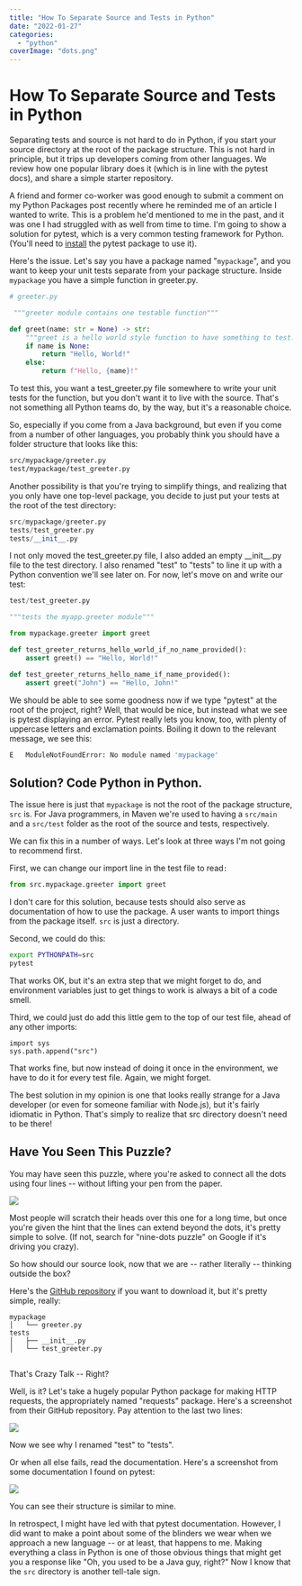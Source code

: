 ```yaml
---
title: "How To Separate Source and Tests in Python"
date: "2022-01-27"
categories: 
  - "python"
coverImage: "dots.png"
---
```

# How To Separate Source and Tests in Python
Separating tests and source is not hard to do in Python, if you start your source directory at the root of the package structure. This is not hard in principle, but it trips up developers coming from other languages. We review how one popular library does it (which is in line with the pytest docs), and share a simple starter repository.

A friend and former co-worker was good enough to submit a comment on my Python Packages post recently where he reminded me of an article I wanted to write. This is a problem he'd mentioned to me in the past, and it was one I had struggled with as well from time to time. I'm going to show a solution for pytest, which is a very common testing framework for Python. (You'll need to [install](https://codesolid.com/what-is-a-python-package/#htoc-how-to-install-python-packages) the pytest package to use it).

Here's the issue. Let's say you have a package named "`mypackage`", and you want to keep your unit tests separate from your package structure. Inside `mypackage` you have a simple function in greeter.py.

```python
# greeter.py

 """greeter module contains one testable function"""

def greet(name: str = None) -> str:
    """greet is a hello world style function to have something to test."""
    if name is None:
        return "Hello, World!"
    else:
        return f"Hello, {name}!"
```

To test this, you want a test\_greeter.py file somewhere to write your unit tests for the function, but you don't want it to live with the source. That's not something all Python teams do, by the way, but it's a reasonable choice.

So, especially if you come from a Java background, but even if you come from a number of other languages, you probably think you should have a folder structure that looks like this:

```bash
src/mypackage/greeter.py
test/mypackage/test_greeter.py
```

Another possibility is that you're trying to simplify things, and realizing that you only have one top-level package, you decide to just put your tests at the root of the test directory:

```python
src/mypackage/greeter.py
tests/test_greeter.py
tests/__init__.py
```

I not only moved the test\_greeter.py file, I also added an empty \_\_init\_\_.py file to the test directory. I also renamed "test" to "tests" to line it up with a Python convention we'll see later on. For now, let's move on and write our test:

```python
test/test_greeter.py

"""tests the myapp.greeter module"""

from mypackage.greeter import greet

def test_greeter_returns_hello_world_if_no_name_provided():
    assert greet() == "Hello, World!"

def test_greeter_returns_hello_name_if_name_provided():
    assert greet("John") == "Hello, John!"
```

We should be able to see some goodness now if we type "pytest" at the root of the project, right? Well, that would be nice, but instead what we see is pytest displaying an error. Pytest really lets you know, too, with plenty of uppercase letters and exclamation points. Boiling it down to the relevant message, we see this:

```bash
E   ModuleNotFoundError: No module named 'mypackage'
```

## Solution? Code Python in Python.

The issue here is just that `mypackage` is not the root of the package structure, `src` is. For Java programmers, in Maven we're used to having a `src/main` and a `src/test` folder as the root of the source and tests, respectively.

We can fix this in a number of ways. Let's look at three ways I'm not going to recommend first.

First, we can change our import line in the test file to read`:`

```python
from src.mypackage.greeter import greet
```

I don't care for this solution, because tests should also serve as documentation of how to use the package. A user wants to import things from the package itself. `src` is just a directory.

Second, we could do this:

```bash
export PYTHONPATH=src
pytest
```

That works OK, but it's an extra step that we might forget to do, and environment variables just to get things to work is always a bit of a code smell.

Third, we could just do add this little gem to the top of our test file, ahead of any other imports:

```
import sys
sys.path.append("src")
```

  
That works fine, but now instead of doing it once in the environment, we have to do it for every test file. Again, we might forget.

The best solution in my opinion is one that looks really strange for a Java developer (or even for someone familiar with Node.js), but it's fairly idiomatic in Python. That's simply to realize that src directory doesn't need to be there!

## Have You Seen This Puzzle?

You may have seen this puzzle, where you're asked to connect all the dots using four lines -- without lifting your pen from the paper.

![](/images/how-to-separate-tests-and-source-for-python-tests/dots.png)

Most people will scratch their heads over this one for a long time, but once you're given the hint that the lines can extend beyond the dots, it's pretty simple to solve. (If not, search for "nine-dots puzzle" on Google if it's driving you crazy).

So how should our source look, now that we are -- rather literally -- thinking outside the box?

Here's the [GitHub repository](https://github.com/CodeSolid/beginning_python_testing) if you want to download it, but it's pretty simple, really:

```
mypackage
│   └── greeter.py
tests
│   ├── __init__.py
│   └── test_greeter.py
```

##   
That's Crazy Talk -- Right?

Well, is it? Let's take a hugely popular Python package for making HTTP requests, the appropriately named "requests" package. Here's a screenshot from their GitHub repository. Pay attention to the last two lines:  

![](/images/how-to-separate-tests-and-source-for-python-tests/image.png)

Now we see why I renamed "test" to "tests".  
  
Or when all else fails, read the documentation. Here's a screenshot from some documentation I found on pytest:

![](/images/how-to-separate-tests-and-source-for-python-tests/image-1.png)

You can see their structure is similar to mine.

In retrospect, I might have led with that pytest documentation. However, I did want to make a point about some of the blinders we wear when we approach a new language -- or at least, that happens to me. Making everything a class in Python is one of those obvious things that might get you a response like "Oh, you used to be a Java guy, right?" Now I know that the `src` directory is another tell-tale sign.
